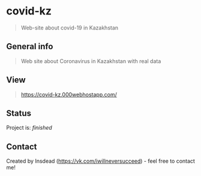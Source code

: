# covid-kz
> Web-site about covid-19 in Kazakhstan

## General info
> Web site about Coronavirus in Kazakhstan with real data

## View
> https://covid-kz.000webhostapp.com/

## Status
Project is: _finished_

## Contact
Created by Insdead (https://vk.com/iwillneversucceed) - feel free to contact me!
